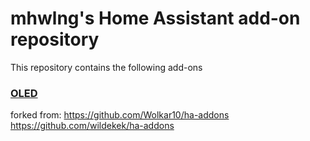 # mhwlng's Home Assistant add-on repository

This repository contains the following add-ons

### [OLED](./oled)

forked from: <https://github.com/Wolkar10/ha-addons> <https://github.com/wildekek/ha-addons>



